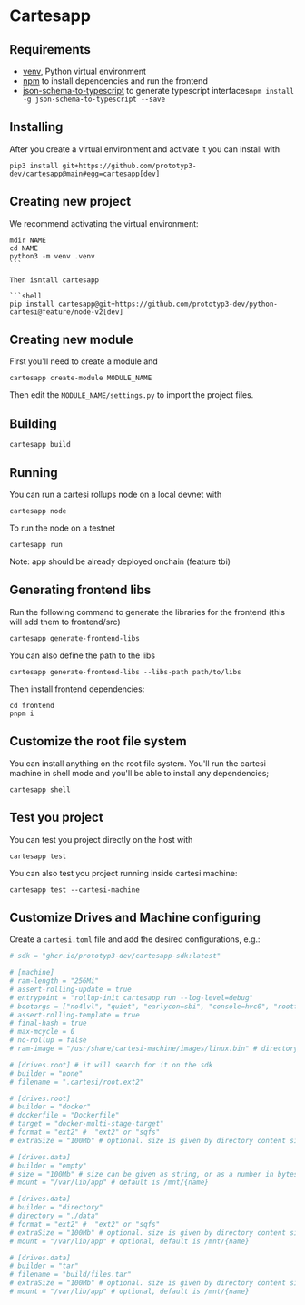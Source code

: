 # Cartesapp

## Requirements

- [venv](https://docs.python.org/3/library/venv.html), Python virtual environment
- [npm](https://docs.npmjs.com/cli/v9/configuring-npm/install) to install dependencies and run the frontend
- [json-schema-to-typescript](https://www.npmjs.com/package/json-schema-to-typescript) to generate typescript interfaces`npm install -g json-schema-to-typescript --save`

## Installing

After you create a virtual environment and activate it you can install with

```shell
pip3 install git+https://github.com/prototyp3-dev/cartesapp@main#egg=cartesapp[dev]
```

## Creating new project

We recommend activating the virtual environment:

````shell
mdir NAME
cd NAME
python3 -m venv .venv
```

Then isntall cartesapp

```shell
pip install cartesapp@git+https://github.com/prototyp3-dev/python-cartesi@feature/node-v2[dev]
````

## Creating new module

First you'll need to create a module and

```shell
cartesapp create-module MODULE_NAME
```

Then edit the `MODULE_NAME/settings.py` to import the project files.

## Building

```shell
cartesapp build
```

## Running

You can run a cartesi rollups node on a local devnet with

```shell
cartesapp node
```

To run the node on a testnet

```shell
cartesapp run
```

Note: app should be already deployed onchain (feature tbi)

## Generating frontend libs

Run the following command to generate the libraries for the frontend (this will add them to frontend/src)

```shell
cartesapp generate-frontend-libs
```

You can also define the path to the libs

```shell
cartesapp generate-frontend-libs --libs-path path/to/libs
```

Then install frontend dependencies:

```shell
cd frontend
pnpm i
```

## Customize the root file system

You can install anything on the root file system. You'll run the cartesi machine in shell mode and you'll be able to install any dependencies;

```shell
cartesapp shell
```

## Test you project

You can test you project directly on the host with

```shell
cartesapp test
```

You can also test you project running inside cartesi machine:

```shell
cartesapp test --cartesi-machine
```

## Customize Drives and Machine configuring

Create a `cartesi.toml` file and add the desired configurations, e.g.:

```toml
# sdk = "ghcr.io/prototyp3-dev/cartesapp-sdk:latest"

# [machine]
# ram-length = "256Mi"
# assert-rolling-update = true
# entrypoint = "rollup-init cartesapp run --log-level=debug"
# bootargs = ["no4lvl", "quiet", "earlycon=sbi", "console=hvc0", "rootfstype=ext2", "root=/dev/pmem0", "rw", "init=/usr/sbin/cartesi-init"]
# assert-rolling-template = true
# final-hash = true
# max-mcycle = 0
# no-rollup = false
# ram-image = "/usr/share/cartesi-machine/images/linux.bin" # directory inside SDK image

# [drives.root] # it will search for it on the sdk
# builder = "none"
# filename = ".cartesi/root.ext2"

# [drives.root]
# builder = "docker"
# dockerfile = "Dockerfile"
# target = "docker-multi-stage-target"
# format = "ext2" #  "ext2" or "sqfs"
# extraSize = "100Mb" # optional. size is given by directory content size plus this amount

# [drives.data]
# builder = "empty"
# size = "100Mb" # size can be given as string, or as a number in bytes
# mount = "/var/lib/app" # default is /mnt/{name}

# [drives.data]
# builder = "directory"
# directory = "./data"
# format = "ext2" #  "ext2" or "sqfs"
# extraSize = "100Mb" # optional. size is given by directory content size plus this amount
# mount = "/var/lib/app" # optional, default is /mnt/{name}

# [drives.data]
# builder = "tar"
# filename = "build/files.tar"
# extraSize = "100Mb" # optional. size is given by directory content size plus this amount
# mount = "/var/lib/app" # optional, default is /mnt/{name}
```

